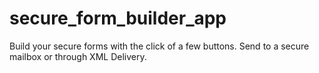 # secure_form_builder_app
Build your secure forms with the click of a few buttons. Send to a secure mailbox or through XML Delivery.
